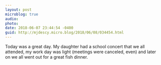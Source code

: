 ```yaml
---
layout: post
microblog: true
audio: 
photo: 
date: 2018-06-07 23:44:54 -0400
guid: http://mjdescy.micro.blog/2018/06/08/034454.html
---
```

Today was a great day. My daughter had a school concert that we all attended, my work day was light (meetings were canceled, even) and later on we all went out for a great fish dinner.
